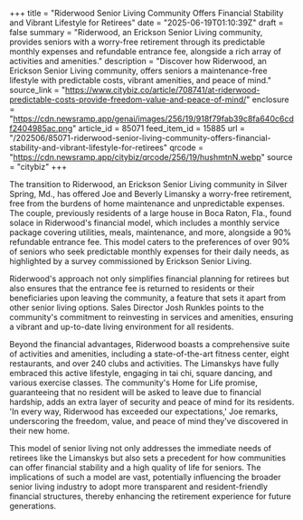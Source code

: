 +++
title = "Riderwood Senior Living Community Offers Financial Stability and Vibrant Lifestyle for Retirees"
date = "2025-06-19T01:10:39Z"
draft = false
summary = "Riderwood, an Erickson Senior Living community, provides seniors with a worry-free retirement through its predictable monthly expenses and refundable entrance fee, alongside a rich array of activities and amenities."
description = "Discover how Riderwood, an Erickson Senior Living community, offers seniors a maintenance-free lifestyle with predictable costs, vibrant amenities, and peace of mind."
source_link = "https://www.citybiz.co/article/708741/at-riderwood-predictable-costs-provide-freedom-value-and-peace-of-mind/"
enclosure = "https://cdn.newsramp.app/genai/images/256/19/918f79fab39c8fa640c6cdf2404985ac.png"
article_id = 85071
feed_item_id = 15885
url = "/202506/85071-riderwood-senior-living-community-offers-financial-stability-and-vibrant-lifestyle-for-retirees"
qrcode = "https://cdn.newsramp.app/citybiz/qrcode/256/19/hushmtnN.webp"
source = "citybiz"
+++

<p>The transition to Riderwood, an Erickson Senior Living community in Silver Spring, Md., has offered Joe and Beverly Limansky a worry-free retirement, free from the burdens of home maintenance and unpredictable expenses. The couple, previously residents of a large house in Boca Raton, Fla., found solace in Riderwood's financial model, which includes a monthly service package covering utilities, meals, maintenance, and more, alongside a 90% refundable entrance fee. This model caters to the preferences of over 90% of seniors who seek predictable monthly expenses for their daily needs, as highlighted by a survey commissioned by Erickson Senior Living.</p><p>Riderwood's approach not only simplifies financial planning for retirees but also ensures that the entrance fee is returned to residents or their beneficiaries upon leaving the community, a feature that sets it apart from other senior living options. Sales Director Josh Runkles points to the community's commitment to reinvesting in services and amenities, ensuring a vibrant and up-to-date living environment for all residents.</p><p>Beyond the financial advantages, Riderwood boasts a comprehensive suite of activities and amenities, including a state-of-the-art fitness center, eight restaurants, and over 240 clubs and activities. The Limanskys have fully embraced this active lifestyle, engaging in tai chi, square dancing, and various exercise classes. The community's Home for Life promise, guaranteeing that no resident will be asked to leave due to financial hardship, adds an extra layer of security and peace of mind for its residents. 'In every way, Riderwood has exceeded our expectations,' Joe remarks, underscoring the freedom, value, and peace of mind they've discovered in their new home.</p><p>This model of senior living not only addresses the immediate needs of retirees like the Limanskys but also sets a precedent for how communities can offer financial stability and a high quality of life for seniors. The implications of such a model are vast, potentially influencing the broader senior living industry to adopt more transparent and resident-friendly financial structures, thereby enhancing the retirement experience for future generations.</p>